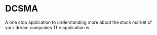 # DCSMA
A one stop application to understanding more about the stock market of your dream companies
The application is
